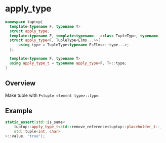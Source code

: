 # apply_type
```cpp
namespace tuptup{
  template<typename F, typename T>
  struct apply_type;
  template<typename F, template<typename...>class TupleType, typename... Elms>
  struct apply_type<F, TupleType<Elms...>>{
      using type = TupleType<typename F<Elms>::type...>;
  };

  template<typename F, typename T>
  using apply_type_t = typename apply_type<F, T>::type;
}
```


## Overview
Make tuple with `F<tuple element type>::type`.

## Example
```cpp
static_assert(std::is_same<
    tuptup::apply_type_t<std::remove_reference<tuptup::placeholder_t::_1>, std::tuple<int, char&>>,
    std::tuple<int, char>
>::value, "true");
```